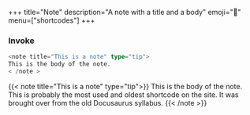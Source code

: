 +++
title="Note"
description="A note with a title and a body"
emoji="📝"
menu=["shortcodes"]
+++

### Invoke

```go
<note title="This is a note" type="tip">
This is the body of the note.
< /note >
```

{{< note title="This is a note" type="tip">}}
This is the body of the note. This is probably the most used and oldest shortcode on the site. It was brought over from the old Docusaurus syllabus.
{{< /note >}}

